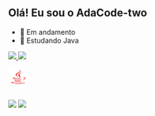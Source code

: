   ## Olá! Eu sou o AdaCode-two

- 🔭 Em andamento
- 🌱 Estudando Java


<div>
  <a href="https://www.linkedin.com/in/robson-felliphy-1065a4351/">
  <img height="180em" src="https://github-readme-stats.vercel.app/api?username=AdaCode-two&show_icons=true&theme=dark&include_all_commits=true&count_private=true"/>
  <img height="180em" src="https://github-readme-stats.vercel.app/api/top-langs/?username=AdaCode-two&layout=compact&langs_count=16&theme=dark"/>
  </div>

<div style="display: inline_block"><br>
  <img aling="center" alt="ada-Java" height="30" width="40" src="https://raw.githubusercontent.com/devicons/devicon/master/icons/java/java-plain.svg">
</div>

##


<div>
  <a href = "mailto:rfelliphy.dev@gmail.com"><img src="https://img.shields.io/badge/-Gmail-%23333?style=for-the-badge&logo=gmail&logoColor=white" target="_blank"></a>
  <a href="https://www.linkedin.com/in/robson-felliphy-1065a4351/" target="_blank"><img src="https://img.shields.io/badge/-LinkedIn-%230077B5?style=for-the-badge&logo=linkedin&logoColor=white" target="_blank"></a>
  
</div>

